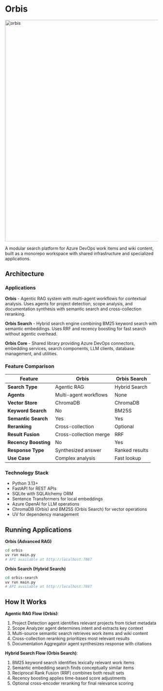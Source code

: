 # Orbis

<img width="781" height="728" alt="orbis" src="https://github.com/user-attachments/assets/6db8f4c3-5c26-4c75-a583-d8ead46751dc" />

A modular search platform for Azure DevOps work items and wiki content, built as a monorepo workspace with shared infrastructure and specialized applications.

## Architecture

### Applications

**Orbis** - Agentic RAG system with multi-agent workflows for contextual analysis. Uses agents for project detection, scope analysis, and documentation synthesis with semantic search and cross-collection reranking.

**Orbis Search** - Hybrid search engine combining BM25 keyword search with semantic embeddings. Uses RRF and recency boosting for fast search without agentic overhead.

**Orbis Core** - Shared library providing Azure DevOps connectors, embedding services, search components, LLM clients, database management, and utilities.

### Feature Comparison

| Feature | Orbis | Orbis Search |
|---------|-------|--------------|
| **Search Type** | Agentic RAG | Hybrid Search |
| **Agents** | Multi-agent workflows | None |
| **Vector Store** | ChromaDB | ChromaDB |
| **Keyword Search** | No | BM25S |
| **Semantic Search** | Yes | Yes |
| **Reranking** | Cross-collection | Optional |
| **Result Fusion** | Cross-collection merge | RRF |
| **Recency Boosting** | No | Yes |
| **Response Type** | Synthesized answer | Ranked results |
| **Use Case** | Complex analysis | Fast lookup |

### Technology Stack

- Python 3.13+
- FastAPI for REST APIs
- SQLite with SQLAlchemy ORM
- Sentence Transformers for local embeddings
- Azure OpenAI for LLM operations
- ChromaDB (Orbis) and BM25S (Orbis Search) for vector operations
- UV for dependency management

## Running Applications

**Orbis (Advanced RAG)**
```bash
cd orbis
uv run main.py
# API available at http://localhost:7887
```

**Orbis Search (Hybrid Search)**
```bash
cd orbis-search
uv run main.py
# API available at http://localhost:7887
```

## How It Works

**Agentic RAG Flow (Orbis)**:
1. Project Detection agent identifies relevant projects from ticket metadata
2. Scope Analyzer agent determines intent and extracts key context
3. Multi-source semantic search retrieves work items and wiki content
4. Cross-collection reranking prioritizes most relevant results
5. Documentation Aggregator agent synthesizes response with citations

**Hybrid Search Flow (Orbis Search)**:
1. BM25 keyword search identifies lexically relevant work items
2. Semantic embedding search finds conceptually similar items
3. Reciprocal Rank Fusion (RRF) combines both result sets
4. Recency boosting applies time-based score adjustments
5. Optional cross-encoder reranking for final relevance scoring
